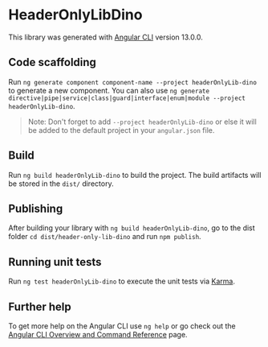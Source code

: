 # HeaderOnlyLibDino

This library was generated with [Angular CLI](https://github.com/angular/angular-cli) version 13.0.0.

## Code scaffolding

Run `ng generate component component-name --project headerOnlyLib-dino` to generate a new component. You can also use `ng generate directive|pipe|service|class|guard|interface|enum|module --project headerOnlyLib-dino`.
> Note: Don't forget to add `--project headerOnlyLib-dino` or else it will be added to the default project in your `angular.json` file. 

## Build

Run `ng build headerOnlyLib-dino` to build the project. The build artifacts will be stored in the `dist/` directory.

## Publishing

After building your library with `ng build headerOnlyLib-dino`, go to the dist folder `cd dist/header-only-lib-dino` and run `npm publish`.

## Running unit tests

Run `ng test headerOnlyLib-dino` to execute the unit tests via [Karma](https://karma-runner.github.io).

## Further help

To get more help on the Angular CLI use `ng help` or go check out the [Angular CLI Overview and Command Reference](https://angular.io/cli) page.
